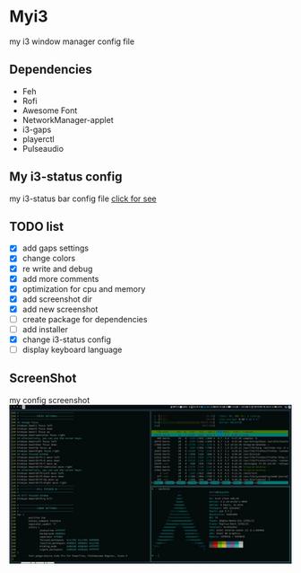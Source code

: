 # Myi3
my i3 window manager config file


## Dependencies
* Feh
* Rofi
* Awesome Font
* NetworkManager-applet
* i3-gaps
* playerctl
* Pulseaudio

## My i3-status config
my i3-status bar config file
[click for see](https://github.com/kevinscruff/my-i3status)

## TODO list
- [x] add gaps settings
- [x] change colors
- [x] re write and debug
- [x] add more comments
- [x] optimization for cpu and memory
- [x] add screenshot dir
- [x] add new screenshot
- [ ] create package for dependencies
- [ ] add installer
- [x] change i3-status config
- [ ] display keyboard language

## ScreenShot
my config screenshot
![screen shot 1](./screenshots/screenshot1.jpg)
